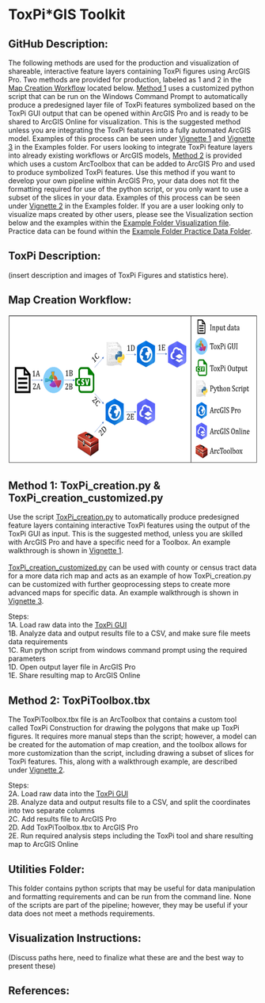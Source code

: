 # ToxPi\*GIS Toolkit
## **GitHub Description:**  
The following methods are used for the production and visualization of shareable, interactive feature layers containing ToxPi figures using ArcGIS Pro. Two methods are provided for production, labeled as 1 and 2 in the [Map Creation Workflow](https://github.com/Jonathon-Fleming/ToxPi-GIS/blob/main/README.md#map-creation-workflow) located below. [Method 1](https://github.com/Jonathon-Fleming/ToxPi-GIS/blob/main/README.md#method-1-toxpi_creationpy--toxpi_creation_customizedpy) uses a customized python script that can be run on the Windows Command Prompt to automatically produce a predesigned layer file of ToxPi features symbolized based on the ToxPi GUI output that can be opened within ArcGIS Pro and is ready to be shared to ArcGIS Online for visualization. This is the suggested method unless you are integrating the ToxPi features into a fully automated ArcGIS model. Examples of this process can be seen under [Vignette 1](https://github.com/Jonathon-Fleming/ToxPi-GIS/blob/main/Examples/Vignette1:%20Using%20ToxPi_creation.md) and [Vignette 3](https://github.com/Jonathon-Fleming/ToxPi-GIS/blob/main/Examples/Vignette3:%20Using%20ToxPi_creation_customized.md) in the Examples folder. For users looking to integrate ToxPi feature layers into already existing workflows or ArcGIS models, [Method 2](https://github.com/Jonathon-Fleming/ToxPi-GIS/blob/main/README.md#method-2-toxpitoolboxtbx) is provided which uses a custom ArcToolbox that can be added to ArcGIS Pro and used to produce symbolized ToxPi features. Use this method if you want to develop your own pipeline within ArcGIS Pro, your data does not fit the formatting required for use of the python script, or you only want to use a subset of the slices in your data. Examples of this process can be seen under [Vignette 2](https://github.com/Jonathon-Fleming/ToxPi-GIS/blob/main/Examples/Vignette2:%20Using%20ToxPiToolbox.md) in the Examples folder. If you are a user looking only to visualize maps created by other users, please see the Visualization section below and the examples within the [Example Folder Visualization file](https://github.com/Jonathon-Fleming/ToxPi-GIS/blob/main/Examples/Visualizations.md). Practice data can be found within the [Example Folder Practice Data Folder](https://github.com/Jonathon-Fleming/ToxPi-GIS/tree/main/Examples/Practice%20Data).  
  
## **ToxPi Description:**  
(insert description and images of ToxPi Figures and statistics here).  
  
## **Map Creation Workflow:**  
<p align = "center">
<img src="https://github.com/Jonathon-Fleming/ToxPi-GIS/blob/main/Images/MapCreationWorkflow.PNG" data-canonical-  
src="https://github.com/Jonathon-Fleming/ToxPi-GIS/blob/main/Images/MapCreationWorkflow.PNG" width="600" height="300" />  
</p>  
  
## **Method 1: ToxPi_creation.py & ToxPi_creation_customized.py**   
Use the script [ToxPi_creation.py](https://github.com/Jonathon-Fleming/ToxPi-GIS/blob/main/ToxPi_creation.py)  to automatically produce predesigned feature layers containing interactive ToxPi features using the output of the ToxPi GUI as input. This is the suggested method, unless you are skilled with ArcGIS Pro and have a specific need for a Toolbox. An example walkthrough is shown in [Vignette 1](https://github.com/Jonathon-Fleming/ToxPi-GIS/blob/main/Examples/Vignette1:%20Using%20ToxPi_creation.md). 
<br></br>
[ToxPi_creation_customized.py](https://github.com/Jonathon-Fleming/ToxPi-GIS/blob/main/ToxPi_creation_customized.py) can be used with county or census tract data for a more data rich map and acts as an example of how ToxPi_creation.py can be customized with further geoprocessing steps to create more advanced maps for specific data. An example walkthrough is shown in [Vignette 3](https://github.com/Jonathon-Fleming/ToxPi-GIS/blob/main/Examples/Vignette3:%20Using%20ToxPi_creation_customized.md).  

Steps:  
1A. Load raw data into the [ToxPi GUI](https://toxpi.org/)  
1B. Analyze data and output results file to a CSV, and make sure file meets data requirements    
1C. Run python script from windows command prompt using the required parameters  
1D. Open output layer file in ArcGIS Pro  
1E. Share resulting map to ArcGIS Online  

## **Method 2: ToxPiToolbox.tbx**  
The ToxPiToolbox.tbx file is an ArcToolbox that contains a custom tool called ToxPi Construction for drawing the polygons that make up ToxPi figures. It requires more manual steps than the script; however, a model can be created for the automation of map creation, and the toolbox allows for more customization than the script, including drawing a subset of slices for ToxPi features. This, along with a walkthrough example, are described under [Vignette 2](https://github.com/Jonathon-Fleming/ToxPi-GIS/blob/main/Examples/Vignette2:%20Using%20ToxPiToolbox.md).  

Steps:  
2A. Load raw data into the [ToxPi GUI](https://toxpi.org/)  
2B. Analyze data and output results file to a CSV, and split the coordinates into two separate columns  
2C. Add results file to ArcGIS Pro  
2D. Add ToxPiToolbox.tbx to ArcGIS Pro  
2E. Run required analysis steps including the ToxPi tool and share resulting map to ArcGIS Online  

## **Utilities Folder:**  
This folder contains python scripts that may be useful for data manipulation and formatting requirements and can be run from the command line. None of the scripts are part of the pipeline; however, they may be useful if your data does not meet a methods requirements.  

## **Visualization Instructions:**  
(Discuss paths here, need to finalize what these are and the best way to present these)

## **References:**  

    
    
